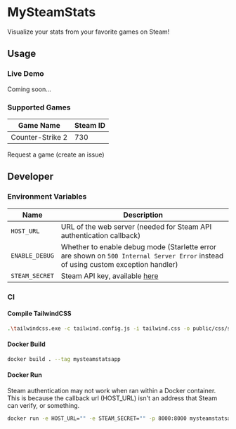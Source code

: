 # MySteamStats

Visualize your stats from your favorite games on Steam!

## Usage
### Live Demo
Coming soon...

### Supported Games
| Game Name | Steam ID |
| - | - |
| Counter-Strike 2 | 730 |

Request a game (create an issue)

## Developer
### Environment Variables
| Name | Description |
| - | - |
| `HOST_URL` | URL of the web server (needed for Steam API authentication callback) |
| `ENABLE_DEBUG` | Whether to enable debug mode (Starlette error are shown on `500 Internal Server Error` instead of using custom exception handler) |
| `STEAM_SECRET` | Steam API key, available [here](https://steamcommunity.com/dev/apikey) |

### CI
#### Compile TailwindCSS
```sh
.\tailwindcss.exe -c tailwind.config.js -i tailwind.css -o public/css/styles.css
```
#### Docker Build
```sh
docker build . --tag mysteamstatsapp
```

#### Docker Run
Steam authentication may not work when ran within a Docker container. This is because the callback url (HOST_URL) isn't an address that Steam can verify, or something.

```sh
docker run -e HOST_URL="" -e STEAM_SECRET="" -p 8000:8000 mysteamstatsapp
```
